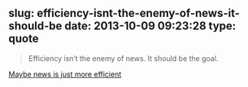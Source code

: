 slug: efficiency-isnt-the-enemy-of-news-it-should-be
date: 2013-10-09 09:23:28
type: quote
---

> Efficiency isn’t the enemy of news. It should be the goal.

[Maybe news is just more efficient](https://medium.com/whither-news/f3cb87e6bc76)
